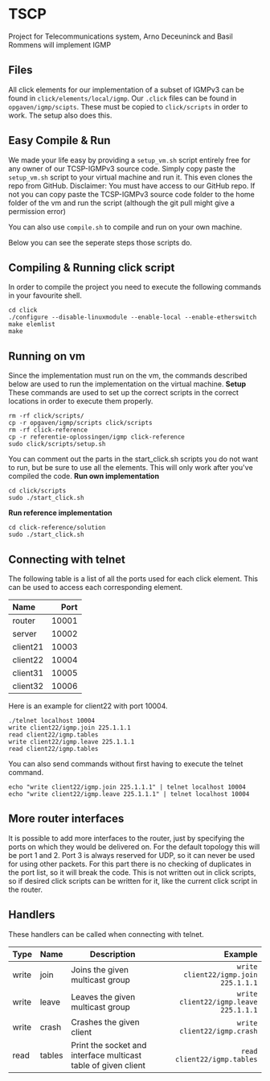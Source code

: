 # TSCP

Project for Telecommunications system, Arno Deceuninck and Basil Rommens will implement IGMP

## Files

All click elements for our implementation of a subset of IGMPv3 can be found in `click/elements/local/igmp`.
Our `.click` files can be found in `opgaven/igmp/scipts`. These must be copied to `click/scripts` in order to work. The
setup also does this.

## Easy Compile & Run

We made your life easy by providing a `setup_vm.sh` script entirely free for any owner of our TCSP-IGMPv3 source code.
Simply copy paste the `setup_vm.sh` script to your virtual machine and run it. This even clones the repo from GitHub.
Disclaimer: You must have access to our GitHub repo. If not you can copy paste the TCSP-IGMPv3 source code folder to the
home folder of the vm and run the script (although the git pull might give a permission error)

You can also use `compile.sh` to compile and run on your own machine.

Below you can see the seperate steps those scripts do.

## Compiling & Running click script

In order to compile the project you need to execute the following commands in your favourite shell.

```shell
cd click
./configure --disable-linuxmodule --enable-local --enable-etherswitch
make elemlist
make
```

## Running on vm

Since the implementation must run on the vm, the commands described below are used to run the implementation on the
virtual machine.
**Setup**
These commands are used to set up the correct scripts in the correct locations in order to execute them properly.

```shell
rm -rf click/scripts/
cp -r opgaven/igmp/scripts click/scripts
rm -rf click-reference
cp -r referentie-oplossingen/igmp click-reference
sudo click/scripts/setup.sh
```

You can comment out the parts in the start_click.sh scripts you do not want to run, but be sure to use all the elements.
This will only work after you've compiled the code.
**Run own implementation**

```shell
cd click/scripts
sudo ./start_click.sh
```

**Run reference implementation**

```shell
cd click-reference/solution
sudo ./start_click.sh
```

## Connecting with telnet

The following table is a list of all the ports used for each click element. This can be used to access each
corresponding element.

| Name | Port | 
|:-----|--------:| 
| router | 10001| 
| server | 10002 | 
| client21 | 10003 | 
| client22 | 10004 | 
| client31 | 10005 | 
| client32 | 10006 |

Here is an example for client22 with port 10004.

```shell
./telnet localhost 10004
write client22/igmp.join 225.1.1.1
read client22/igmp.tables
write client22/igmp.leave 225.1.1.1
read client22/igmp.tables
```
You can also send commands without first having to execute the telnet command.

```shell
echo "write client22/igmp.join 225.1.1.1" | telnet localhost 10004
echo "write client22/igmp.leave 225.1.1.1" | telnet localhost 10004
```

## More router interfaces
It is possible to add more interfaces to the router, just by specifying the ports on which they
would be delivered on. For the default topology this will be port 1 and 2. Port 3 is always reserved
for UDP, so it can never be used for using other packets. For this part there is no checking of
duplicates in the port list, so it will break the code. This is not written out in click scripts,
so if desired click scripts can be written for it, like the current click script in the router.

## Handlers
These handlers can be called when connecting with telnet.

| Type | Name | Description | Example |
|:-----|------|-------------|--------:|
| write | join | Joins the given multicast group | `write client22/igmp.join 225.1.1.1` |
| write | leave | Leaves the given multicast group | `write client22/igmp.leave 225.1.1.1` |
| write | crash | Crashes the given client | `write client22/igmp.crash` |
| read | tables | Print the socket and interface multicast table of given client | `read client22/igmp.tables` | 